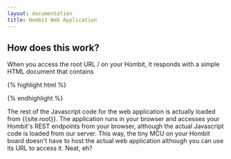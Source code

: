 ```yaml
---
layout: documentation
title: Hombit Web Application
---
```


How does this work?
-------------------
When you access the root URL / on your Hombit, it responds with a simple HTML document that contains

{% highlight html %}
<html><body>
	<script src="{{site.root}}/js/lib/jquery.js"></script>
	<script>$.get('{{site.root}}/app.html', function(a){$('body').html(a)});</script>
</body></html>
{% endhighlight %}

The rest of the Javascript code for the web application is actually loaded from {{site.root}}.
The application runs in your browser and accesses your Hombit's REST endpoints from your browser,
although the actual Javascript code is loaded from our server. This way, the tiny MCU on your
Hombit board doesn't have to host the actual web application although you can use its URL to
access it. Neat, eh?
